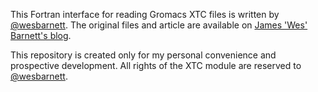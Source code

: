 This Fortran interface for reading Gromacs XTC files is written by [@wesbarnett](https://github.com/wesbarnett).
The original files and article are available on [James 'Wes' Barnett's blog](http://statthermo.blogspot.jp/2014/03/read-in-gromacs-xtc-files-with-fortran_27.html).

This repository is created only for my personal convenience and prospective development.
All rights of the XTC module are reserved to [@wesbarnett](https://github.com/wesbarnett).
